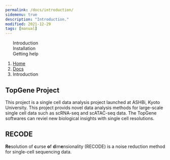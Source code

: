 ```yaml
---
permalink: /docs/introduction/
sidemenu: true
description: "Introduction."
modified: 2021-12-29
tags: [manual]
---
```


<div class= "container">
  <div class= "row">
    <div class= "col-sm-4">
      <!--  <nav id= "toc" data-spy= "affix" data-toggle= "toc"></nav>-->
      <ul class="section-nav" id= "toc" data-spy= "affix" data-toggle= "toc">
        <li class="toc-entry toc-h2"><a class="active" href="{{ site.baseurl }}/docs/introduction">Introduction</a></li>
        <li class="toc-entry toc-h2"><a href="{{ site.baseurl }}/docs/installation">Installation</a>
        </li>
        <li class="toc-entry toc-h2"><a href="{{ site.baseurl }}/docs/help">Getting help</a></li>
      </ul>
    </div>
    <!-- main content area -->
    <div class= "col-sm-8">
      <nav aria-label="breadcrumb">
        <ol class="breadcrumb">
          <li class="breadcrumb-item"><a href="{{ site.baseurl }}/">Home</a></li>
          <li class="breadcrumb-item"><a href="{{ site.baseurl }}/docs/introduction">Docs</a></li>
          <li class="breadcrumb-item active" aria-current="page">Introduction</li>
        </ol>
      </nav>

<div markdown="1">

## TopGene Project
This project is a single cell data analysis project launched at ASHBi, Kyoto University. 
This project provids novel data analysis methods for large-scale single cell data such as scRNA-seq and scATAC-seq data. 
The TopGene softwares can reviel new biological insights with single cell resolutions. 

## RECODE

**Re**solution of **c**urse **o**f **d**im**e**nsionality (RECODE) is a noise reduction method for single-cell sequencing data. 
<!-- 
RECODE can help you perform three main types of analysis:
 - <strong>AAAA, BBB, CC.</strong>
-->

      
</div>
    </div>
  </div>
</div>
